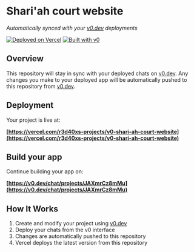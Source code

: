 # Shari'ah court website

*Automatically synced with your [v0.dev](https://v0.dev) deployments*

[![Deployed on Vercel](https://img.shields.io/badge/Deployed%20on-Vercel-black?style=for-the-badge&logo=vercel)](https://vercel.com/r3d40xs-projects/v0-shari-ah-court-website)
[![Built with v0](https://img.shields.io/badge/Built%20with-v0.dev-black?style=for-the-badge)](https://v0.dev/chat/projects/JAXmrCz8mMu)

## Overview

This repository will stay in sync with your deployed chats on [v0.dev](https://v0.dev).
Any changes you make to your deployed app will be automatically pushed to this repository from [v0.dev](https://v0.dev).

## Deployment

Your project is live at:

**[https://vercel.com/r3d40xs-projects/v0-shari-ah-court-website](https://vercel.com/r3d40xs-projects/v0-shari-ah-court-website)**

## Build your app

Continue building your app on:

**[https://v0.dev/chat/projects/JAXmrCz8mMu](https://v0.dev/chat/projects/JAXmrCz8mMu)**

## How It Works

1. Create and modify your project using [v0.dev](https://v0.dev)
2. Deploy your chats from the v0 interface
3. Changes are automatically pushed to this repository
4. Vercel deploys the latest version from this repository